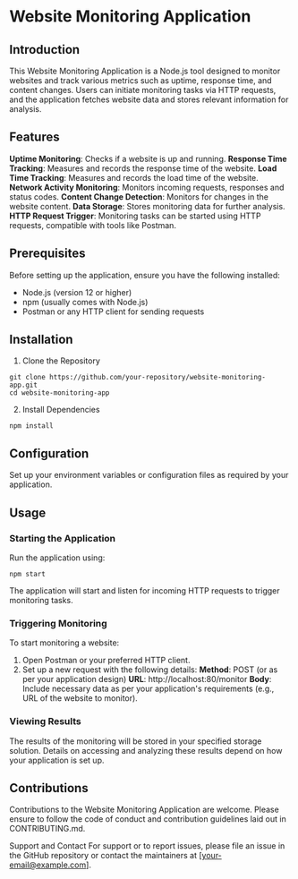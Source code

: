 # Website Monitoring Application
## Introduction
This Website Monitoring Application is a Node.js tool designed to monitor websites and track various metrics such as uptime, response time, and content changes. Users can initiate monitoring tasks via HTTP requests, and the application fetches website data and stores relevant information for analysis.

## Features
  **Uptime Monitoring**: Checks if a website is up and running.
  **Response Time Tracking**: Measures and records the response time of the website.
  **Load Time Tracking**: Measures and records the load time of the website.
  **Network Activity Monitoring**: Monitors incoming requests, responses and status codes.
  **Content Change Detection**: Monitors for changes in the website content.
  **Data Storage**: Stores monitoring data for further analysis.
  **HTTP Request Trigger**: Monitoring tasks can be started using HTTP requests, compatible with tools like Postman.

## Prerequisites
Before setting up the application, ensure you have the following installed:

- Node.js (version 12 or higher)
- npm (usually comes with Node.js)
- Postman or any HTTP client for sending requests

## Installation
1. Clone the Repository

```
git clone https://github.com/your-repository/website-monitoring-app.git
cd website-monitoring-app
```

2. Install Dependencies

```
npm install
```

## Configuration

Set up your environment variables or configuration files as required by your application.

## Usage
### Starting the Application
Run the application using:
```
npm start
```

The application will start and listen for incoming HTTP requests to trigger monitoring tasks.

### Triggering Monitoring
To start monitoring a website:

1. Open Postman or your preferred HTTP client.
2. Set up a new request with the following details:
  **Method**: POST (or as per your application design)
  **URL**: http://localhost:80/monitor
  **Body**: Include necessary data as per your application's requirements (e.g., URL of the website to monitor).

### Viewing Results
The results of the monitoring will be stored in your specified storage solution.
Details on accessing and analyzing these results depend on how your application is set up.

## Contributions
Contributions to the Website Monitoring Application are welcome. Please ensure to follow the code of conduct and contribution guidelines laid out in CONTRIBUTING.md.

Support and Contact
For support or to report issues, please file an issue in the GitHub repository or contact the maintainers at [your-email@example.com].